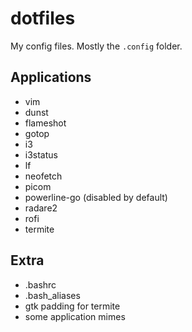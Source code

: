 # dotfiles
My config files. Mostly the `.config` folder.

## Applications
* vim
* dunst
* flameshot
* gotop
* i3
* i3status
* lf
* neofetch
* picom
* powerline-go (disabled by default)
* radare2
* rofi
* termite

## Extra
* .bashrc
* .bash_aliases
* gtk padding for termite
* some application mimes
